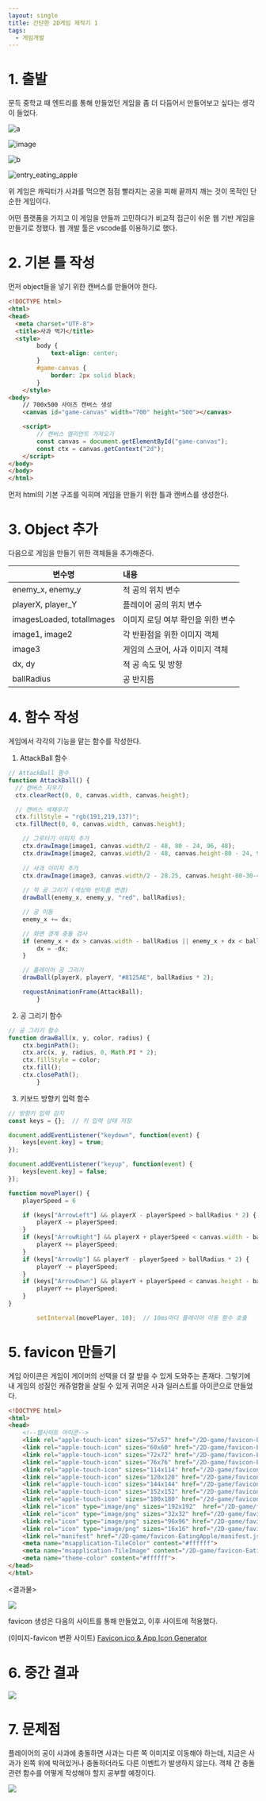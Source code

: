 ```yaml
---
layout: single
title: 간단한 2D게임 제작기 1
tags:
  - 게임개발
---
```

# 1. 출발

문득 중학교 때 엔트리를 통해 만들었던 게임을 좀 더 다듬어서 만들어보고 싶다는 생각이 들었다.


![a](https://github.com/ideal-man58/ideal-man58.github.io/blob/master/_posts/entry_eating_apple.png?raw=true)

![image](https://github.com/ideal-man58/ideal-man58.github.io/assets/120593942/4f6f4dc3-e267-464d-9125-7b5af32fd0ef)

![b](https://github.com/ideal-man58/Obsidian_notes/blob/b6e9e430fe88b1dfb8608511c1f8b1186c34e025/Attached%20file/entry_eating_apple.png)

![entry_eating_apple](https://github.com/zzanggyusik/OSS_Jetbot/assets/120593942/886f1e5a-7d73-4a90-9cab-519ed43deede)

위 게임은 캐릭터가 사과를 먹으면 점점 빨라지는 공을 피해 끝까지 깨는 것이 목적인 단순한 게임이다. 

어떤 플랫폼을 가지고 이 게임을 만들까 고민하다가 비교적 접근이 쉬운 웹 기반 게임을 만들기로 정했다. 웹 개발 툴은 vscode를 이용하기로 했다.


# 2. 기본 틀 작성

먼저 object들을 넣기 위한 캔버스를 만들어야 한다.


```html
<!DOCTYPE html>
<html>
<head>
  <meta charset="UTF-8">
  <title>사과 먹기</title>
  <style>
        body {
            text-align: center;
        }
        #game-canvas {
            border: 2px solid black;
        }
    </style>
<body>
    // 700x500 사이즈 캔버스 생성
    <canvas id="game-canvas" width="700" height="500"></canvas>

    <script>
        // 캔버스 엘리먼트 가져오기
        const canvas = document.getElementById("game-canvas");
        const ctx = canvas.getContext("2d");
    </script>
</body>
</body>
</html>
```

먼저 html의 기본 구조를 익히며 게임을 만들기 위한 틀과 캔버스를 생성한다.


# 3. Object 추가

다음으로 게임을 만들기 위한 객체들을 추가해준다.

| 변수명                    | 내용                              |
| ------------------------- |:--------------------------------- |
| enemy_x, enemy_y          | 적 공의 위치 변수                 |
| playerX, player_Y         | 플레이어 공의 위치 변수           |
| imagesLoaded, totalImages | 이미지 로딩 여부 확인을 위한 변수 |
| image1, image2            | 각 반환점을 위한 이미지 객체      |
| image3                    | 게임의 스코어, 사과 이미지 객체   |
| dx, dy                    | 적 공 속도 및 방향                |
| ballRadius                | 공 반지름                         |


# 4. 함수 작성

게임에서 각각의 기능을 맡는 함수를 작성한다.

1) AttackBall 함수
```javascript
// AttackBall 함수
function AttackBall() {
  // 캔버스 지우기
  ctx.clearRect(0, 0, canvas.width, canvas.height);

  // 캔버스 색채우기
  ctx.fillStyle = "rgb(191,219,137)";
  ctx.fillRect(0, 0, canvas.width, canvas.height);

    // 그루터기 이미지 추가
	ctx.drawImage(image1, canvas.width/2 - 48, 80 - 24, 96, 48);
	ctx.drawImage(image2, canvas.width/2 - 48, canvas.height-80 - 24, 96, 48);   
            
	// 사과 이미지 추가
	ctx.drawImage(image3, canvas.width/2 - 28.25, canvas.height-80-30-40, 56.5, 60);
            
	// 적 공 그리기 (색상와 반지름 변경)
	drawBall(enemy_x, enemy_y, "red", ballRadius);

	// 공 이동
	enemy_x += dx;

	// 화면 경계 충돌 검사
	if (enemy_x + dx > canvas.width - ballRadius || enemy_x + dx < ballRadius) {
		dx = -dx;
	}

	// 플레이어 공 그리기
	drawBall(playerX, playerY, "#8125AE", ballRadius * 2);

	requestAnimationFrame(AttackBall);
        }
```

2) 공 그리기 함수
```javascript
// 공 그리기 함수
function drawBall(x, y, color, radius) {
	ctx.beginPath();
	ctx.arc(x, y, radius, 0, Math.PI * 2);
	ctx.fillStyle = color;
	ctx.fill();
	ctx.closePath();
        }
```

3) 키보드 방향키 입력 함수
```javascript
// 방향키 입력 감지
const keys = {};  // 키 입력 상태 저장

document.addEventListener("keydown", function(event) {
	keys[event.key] = true;
});

document.addEventListener("keyup", function(event) {
	keys[event.key] = false;
});

function movePlayer() {
	playerSpeed = 6

	if (keys["ArrowLeft"] && playerX - playerSpeed > ballRadius * 2) {
		playerX -= playerSpeed;
	}
	if (keys["ArrowRight"] && playerX + playerSpeed < canvas.width - ballRadius * 2) {
		playerX += playerSpeed;
	}
	if (keys["ArrowUp"] && playerY - playerSpeed > ballRadius * 2) {
		playerY -= playerSpeed;
	}
	if (keys["ArrowDown"] && playerY + playerSpeed < canvas.height - ballRadius * 2) {
		playerY += playerSpeed;
	}
}

        setInterval(movePlayer, 10);  // 10ms마다 플레이어 이동 함수 호출
```


# 5. favicon 만들기

게임 아이콘은 게임이 게이머의 선택을 더 잘 받을 수 있게 도와주는 존재다. 그렇기에 내 게임의 성질인 캐쥬얼함을 살릴 수 있게 귀여운 사과 일러스트를 아이콘으로 만들었다.

```html
<!DOCTYPE html>
<html>
<head>
    <!--웹사이트 아이콘-->
    <link rel="apple-touch-icon" sizes="57x57" href="/2D-game/favicon-EatingApple/apple-icon-57x57.png">
    <link rel="apple-touch-icon" sizes="60x60" href="/2D-game/favicon-EatingApple/apple-icon-60x60.png">
    <link rel="apple-touch-icon" sizes="72x72" href="/2D-game/favicon-EatingApple/apple-icon-72x72.png">
    <link rel="apple-touch-icon" sizes="76x76" href="/2D-game/favicon-EatingApple/apple-icon-76x76.png">
    <link rel="apple-touch-icon" sizes="114x114" href="/2D-game/favicon-EatingApple/apple-icon-114x114.png">
    <link rel="apple-touch-icon" sizes="120x120" href="/2D-game/favicon-EatingApple/apple-icon-120x120.png">
    <link rel="apple-touch-icon" sizes="144x144" href="/2D-game/favicon-EatingApple/apple-icon-144x144.png">
    <link rel="apple-touch-icon" sizes="152x152" href="/2D-game/favicon-EatingApple/apple-icon-152x152.png">
    <link rel="apple-touch-icon" sizes="180x180" href="/2d-game/favicon-EatingApple/apple-icon-180x180.png">
    <link rel="icon" type="image/png" sizes="192x192"  href="/2D-game/favicon-EatingApple/android-icon-192x192.png">
    <link rel="icon" type="image/png" sizes="32x32" href="/2D-game/favicon-EatingApple/favicon-32x32.png">
    <link rel="icon" type="image/png" sizes="96x96" href="/2D-game/favicon-EatingApple/favicon-96x96.png">
    <link rel="icon" type="image/png" sizes="16x16" href="/2D-game/favicon-EatingApple/favicon-16x16.png">
    <link rel="manifest" href="/2D-game/favicon-EatingApple/manifest.json">
    <meta name="msapplication-TileColor" content="#ffffff">
    <meta name="msapplication-TileImage" content="/2D-game/favicon-EatingApple/ms-icon-144x144.png">
    <meta name="theme-color" content="#ffffff">
</head>
</html>
```

<결과물>

![](favicon.png)

favicon 생성은 다음의 사이트를 통해 만들었고, 이후 사이트에 적용했다.

(이미지-favicon 변환 사이트)
[Favicon.ico & App Icon Generator](https://www.favicon-generator.org/)


# 6. 중간 결과

![](first.png)


# 7. 문제점

플레이어의 공이 사과에 충돌하면 사과는 다른 쪽 이미지로 이동해야 하는데, 지금은 사과가 왼쪽 위에 박혀있거나 충돌하더라도 다른 이벤트가 발생하지 않는다. 객체 간 충돌 관련 함수를 어떻게 작성해야 할지 공부할 예정이다.

![](problem_1.png)
